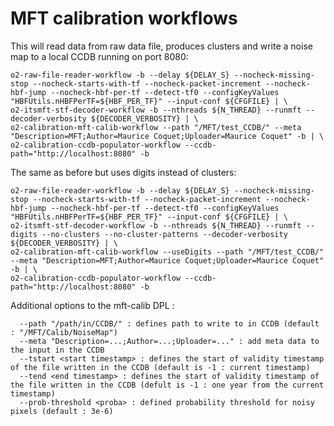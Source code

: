 <!-- doxy
\page refMFT MFTcalibrationTestWorkflow MFT calibration workflows
/doxy -->


# MFT calibration workflows

This will read data from raw data file, produces clusters and write a noise map to a local CCDB running on port 8080:

```shell
o2-raw-file-reader-workflow -b --delay ${DELAY_S} --nocheck-missing-stop --nocheck-starts-with-tf --nocheck-packet-increment --nocheck-hbf-jump --nocheck-hbf-per-tf --detect-tf0 --configKeyValues "HBFUtils.nHBFPerTF=${HBF_PER_TF}" --input-conf ${CFGFILE} | \
o2-itsmft-stf-decoder-workflow -b --nthreads ${N_THREAD} --runmft --decoder-verbosity ${DECODER_VERBOSITY} | \
o2-calibration-mft-calib-workflow --path "/MFT/test_CCDB/" --meta "Description=MFT;Author=Maurice Coquet;Uploader=Maurice Coquet" -b | \
o2-calibration-ccdb-populator-workflow --ccdb-path="http://localhost:8080" -b
```
The same as before but uses digits instead of clusters:
```shell
o2-raw-file-reader-workflow -b --delay ${DELAY_S} --nocheck-missing-stop --nocheck-starts-with-tf --nocheck-packet-increment --nocheck-hbf-jump --nocheck-hbf-per-tf --detect-tf0 --configKeyValues "HBFUtils.nHBFPerTF=${HBF_PER_TF}" --input-conf ${CFGFILE} | \
o2-itsmft-stf-decoder-workflow -b --nthreads ${N_THREAD} --runmft --digits --no-clusters --no-cluster-patterns --decoder-verbosity ${DECODER_VERBOSITY} | \
o2-calibration-mft-calib-workflow --useDigits --path "/MFT/test_CCDB/" --meta "Description=MFT;Author=Maurice Coquet;Uploader=Maurice Coquet" -b | \
o2-calibration-ccdb-populator-workflow --ccdb-path="http://localhost:8080" -b
```

Additional options to the mft-calib DPL :
```
  --path "/path/in/CCDB/" : defines path to write to in CCDB (default : "/MFT/Calib/NoiseMap")
  --meta "Description=...;Author=...;Uploader=..." : add meta data to the input in the CCDB
  --tstart <start timestamp> : defines the start of validity timestamp of the file written in the CCDB (default is -1 : current timestamp)
  --tend <end timestamp> : defines the start of validity timestamp of the file written in the CCDB (defult is -1 : one year from the current timestamp)
  --prob-threshold <proba> : defined probability threshold for noisy pixels (default : 3e-6)
```
